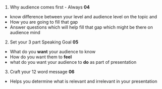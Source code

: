 1. Why audience comes first - Always **04**
  - know difference between your level and audience level on the topic and 
  - How you are going to fill that gap
  - Answer questions which will help fill that gap which might be there on audience mind

2. Set your 3 part Speaking Goal **05**
  - What do you **want** your audience to know
  - How do you want them to **feel**
  - what do you want your audience to **do** as part of presentation

3. Craft your 12 word message **06**
  - Helps you determine what is relevant and irrelevant in your presentation
